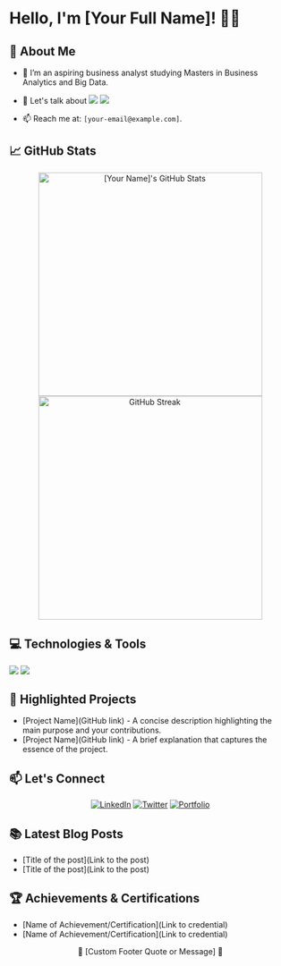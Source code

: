 # Hello, I'm [Your Full Name]! 👨‍💻

## 🚀 About Me
- 🔭 I’m an aspiring business analyst studying Masters in Business Analytics and Big Data.
- 💬 Let's talk about ![](https://img.shields.io/badge/Code-SQL-informational?style=for-the-badge&logo=mysql&logoColor=white&color=4479A1)
![](https://img.shields.io/badge/Code-Python-informational?style=for-the-badge&logo=python&logoColor=white&color=3776AB)

- 📫 Reach me at: `[your-email@example.com]`.



## 📈 GitHub Stats
<p align="center">
  <img src="https://github-readme-stats.vercel.app/api?username=yourusername&count_private=true&show_icons=true&theme=radical" alt="[Your Name]'s GitHub Stats" width="400"/>
  
  <img src="https://github-readme-streak-stats.herokuapp.com/?user=yourusername&theme=dark" alt="GitHub Streak" width="400"/>
</p>

## 💻 Technologies & Tools
<!-- Customize badges to match your skills -->
![](https://img.shields.io/badge/Code-Python-informational?style=for-the-badge&logo=python&logoColor=white&color=2bbc8a)
![](https://img.shields.io/badge/Code-JavaScript-informational?style=for-the-badge&logo=javascript&logoColor=white&color=2bbc8a)
<!-- ... Other badges ... -->

## 🌟 Highlighted Projects
<!-- Replace with your own projects -->
- [Project Name](GitHub link) - A concise description highlighting the main purpose and your contributions.
- [Project Name](GitHub link) - A brief explanation that captures the essence of the project.

## 📫 Let's Connect
<p align="center">
  <a href="Your LinkedIn URL"><img src="https://img.shields.io/badge/LinkedIn--_.svg?style=social&logo=linkedin" alt="LinkedIn"></a>
  <a href="Your Twitter URL"><img src="https://img.shields.io/twitter/follow/yourusername?label=Twitter&style=social" alt="Twitter"></a>
  <a href="Your Portfolio URL"><img alt="Portfolio" src="https://img.shields.io/badge/Portfolio--_.svg?style=social&logo=googledrive"></a>
  <!-- ... Other social media badges ... -->
</p>

## 📚 Latest Blog Posts
<!-- BLOG-POST-LIST:START -->
- [Title of the post](Link to the post)
- [Title of the post](Link to the post)
<!-- BLOG-POST-LIST:END -->

## 🏆 Achievements & Certifications
<!-- Add any achievements or certifications you have, like below -->
- [Name of Achievement/Certification](Link to credential)
- [Name of Achievement/Certification](Link to credential)

<!-- Add a footer with a custom message or quote -->
<footer align='center'>🌟 [Custom Footer Quote or Message] 🌟</footer>
